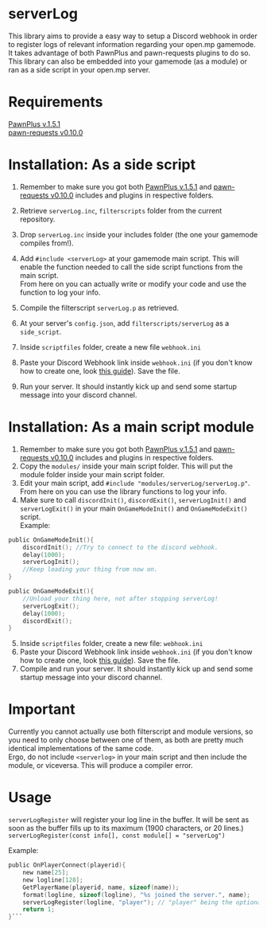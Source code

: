 # serverLog

This library aims to provide a easy way to setup a Discord webhook in order to register logs of relevant information regarding your open.mp gamemode.\
It takes advantage of both PawnPlus and pawn-requests plugins to do so.\
This library can also be embedded into your gamemode (as a module) or ran as a side script in your open.mp server.

# Requirements
[PawnPlus v.1.5.1](https://github.com/IS4Code/PawnPlus/releases/tag/v1.5.1)\
[pawn-requests v0.10.0](https://github.com/Southclaws/pawn-requests/releases/tag/0.10.0)


# Installation: As a side script

1. Remember to make sure you got both [PawnPlus v.1.5.1](https://github.com/IS4Code/PawnPlus/releases/tag/v1.5.1) and [pawn-requests v0.10.0](https://github.com/Southclaws/pawn-requests/releases/tag/0.10.0) includes and plugins in respective folders.

2. Retrieve `serverLog.inc`, `filterscripts` folder from the current repository.
3. Drop `serverLog.inc` inside your includes folder (the one your gamemode compiles from!).
4. Add `#include <serverLog>` at your gamemode main script. This will enable the function needed to call the side script functions from the main script.\
From here on you can actually write or modify your code and use the function to log your info.
5. Compile the filterscript `serverLog.p` as retrieved.
6. At your server's `config.json`, add `filterscripts/serverLog` as a `side_script`.
7. Inside `scriptfiles` folder, create a new file `webhook.ini`
8. Paste your Discord Webhook link inside `webhook.ini` (if you don't know how to create one, look [this guide](https://support.discord.com/hc/en-us/articles/228383668-Intro-to-Webhooks)). Save the file.
9. Run your server. It should instantly kick up and send some startup message into your discord channel.

# Installation: As a main script module

1. Remember to make sure you got both [PawnPlus v.1.5.1](https://github.com/IS4Code/PawnPlus/releases/tag/v1.5.1) and [pawn-requests v0.10.0](https://github.com/Southclaws/pawn-requests/releases/tag/0.10.0) includes and plugins in respective folders.
2. Copy the `modules/` inside your main script folder. This will put the module folder inside your main script folder.
3. Edit your main script, add `#include "modules/serverLog/serverLog.p"`. From here on you can use the library functions to log your info.
4. Make sure to call `discordInit()`, `discordExit()`, `serverLogInit()` and `serverLogExit()` in your main `OnGameModeInit()` and `OnGameModeExit()` script.\
Example:
```c
public OnGameModeInit(){
    discordInit(); //Try to connect to the discord webhook.
    delay(1000);
    serverLogInit();
    //Keep loading your thing from now on.
}

public OnGameModeExit(){
    //Unload your thing here, not after stopping serverLog!
    serverLogExit();
    delay(1000);
    discordExit();
}
```
5. Inside `scriptfiles` folder, create a new file: `webhook.ini`
6. Paste your Discord Webhook link inside `webhook.ini` (if you don't know how to create one, look [this guide](https://support.discord.com/hc/en-us/articles/228383668-Intro-to-Webhooks)). Save the file.
7. Compile and run your server. It should instantly kick up and send some startup message into your discord channel.


# Important
Currently you cannot actually use both filterscript and module versions, so you need to only choose between one of them, as both are pretty much identical implementations of the same code.\
Ergo, do not include `<serverlog>` in your main script and then include the module, or viceversa. This will produce a compiler error.

# Usage

`serverLogRegister` will register your log line in the buffer. It will be sent as soon as the buffer fills up to its maximum (1900 characters, or 20 lines.)\
`serverLogRegister(const info[], const module[] = "serverLog")`


Example:
```c
public OnPlayerConnect(playerid){
    new name[25];
    new logline[128];
    GetPlayerName(playerid, name, sizeof(name));
    format(logline, sizeof(logline), "%s joined the server.", name);
    serverLogRegister(logline, "player"); // "player" being the optional "module" name. Suitable for modular gamemodes.
    return 1;
}```